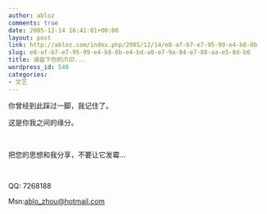 ```yaml
---
author: abloz
comments: true
date: 2005-12-14 16:41:01+00:00
layout: post
link: http://abloz.com/index.php/2005/12/14/e8-af-b7-e7-95-99-e4-b8-8b-e4-bd-a0-e7-9a-84-e7-88-aa-e5-8d-b0/
slug: e8-af-b7-e7-95-99-e4-b8-8b-e4-bd-a0-e7-9a-84-e7-88-aa-e5-8d-b0
title: 请留下你的爪印...
wordpress_id: 540
categories:
- 文艺
---
```


你曾经到此踩过一脚，我记住了。




这是你我之间的缘分。




 




把您的思想和我分享，不要让它发霉...




 




QQ: 7268188




Msn:ablo_zhou@hotmail.com
